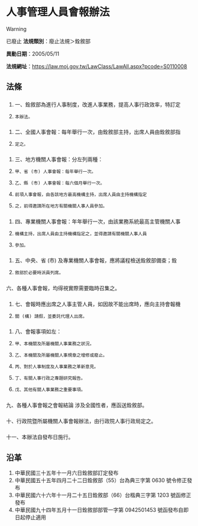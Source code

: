 # 人事管理人員會報辦法


> [!WARNING]
> 已廢止
**法規類別**：廢止法規＞銓敘部

**異動日期**：2005/05/11  

**法規網址**：https://law.moj.gov.tw/LawClass/LawAll.aspx?pcode=S0110008



## 法條
##### 
1. 一、銓敘部為進行人事制度，改進人事業務，提高人事行政效率，特訂定
1.     本辦法。

##### 
1. 二、全國人事會報：每年舉行一次，由銓敘部主持，出席人員由銓敘部指
1.     定之。

##### 
1. 三、地方機關人事會報：分左列兩種：
1.     甲、省 (市) 人事會報：每年舉行一次。
1.     乙、縣 (市) 人事會報：每六個月舉行一次。
1.     前項人事會報，由各該地方最高機構主持，出席人員由主持機構指定
1.     之，前得邀請所在地方有關機關人事人員參加。

##### 
1. 四、專業機關人事會報：年年舉行一次，由該業務系統最高主管機關人事
1.     機構主持，出席人員由主持機構指定之，並得邀請有關機關人事人員
1.     參加。

##### 
1. 五、中央、省 (市) 及專業機關人事會報，應將議程檢送銓敘部備查；銓
1.     敘部於必要時派員列席。

##### 
六、各種人事會報，均得視實際需要臨時召集之。

##### 
1. 七、會報時應出席之人事主管人員，如因故不能出席時，應向主持會報機
1.     關 (構) 請假，並委託代理人出席。

##### 
1. 八、會報事項如左：
1.     甲、本機關及所屬機關人事業務之狀況。
1.     乙、本機關及所屬機關人事規章之增修或廢止。
1.     丙、對於人事制度及人事業務之革新意見。
1.     丁、有關人事行政之專題研究報告。
1.     戊、其他有關人事業務之重要事項。

##### 
九、各種人事會報之會報結論 涉及全國性者，應函送銓敘部。

##### 
十、行政院暨所屬機關人事會報辦法，由行政院人事行政局定之。

##### 
十一、本辦法自發布日施行。

## 沿革
1. 中華民國三十五年十一月六日銓敘部訂定發布
1. 中華民國五十五年四月二十二日銓敘部（55）台為典三字第 0630 號令修正發布
1. 中華民國六十六年十一月二十五日銓敘部（66）台楷典三字第 1203 號函修正發布
1. 中華民國九十四年五月十一日銓敘部部管一字第 0942501453 號函發布自即日起停止適用
